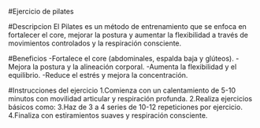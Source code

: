 #Ejercicio de pilates

#Descripcion 
El Pilates es un método de entrenamiento que se enfoca en fortalecer el core, mejorar la postura y aumentar la flexibilidad a través de movimientos controlados y la respiración consciente.

#Beneficios
-Fortalece el core (abdominales, espalda baja y glúteos).
-Mejora la postura y la alineación corporal.
-Aumenta la flexibilidad y el equilibrio.
-Reduce el estrés y mejora la concentración.

#Instrucciones del ejercicio
1.Comienza con un calentamiento de 5-10 minutos con movilidad articular y respiración profunda.
2.Realiza ejercicios básicos como:
3.Haz de 3 a 4 series de 10-12 repeticiones por ejercicio.
4.Finaliza con estiramientos suaves y respiración consciente.
